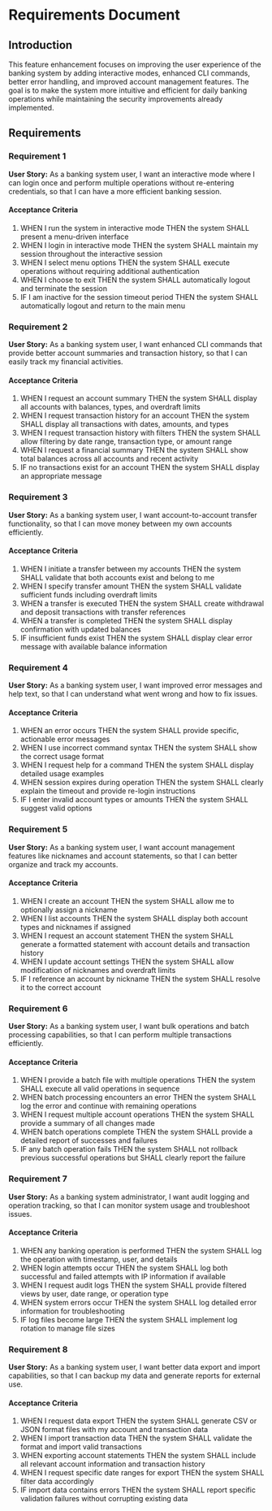 # Requirements Document

## Introduction

This feature enhancement focuses on improving the user experience of the banking system by adding interactive modes, enhanced CLI commands, better error handling, and improved account management features. The goal is to make the system more intuitive and efficient for daily banking operations while maintaining the security improvements already implemented.

## Requirements

### Requirement 1

**User Story:** As a banking system user, I want an interactive mode where I can login once and perform multiple operations without re-entering credentials, so that I can have a more efficient banking session.

#### Acceptance Criteria

1. WHEN I run the system in interactive mode THEN the system SHALL present a menu-driven interface
2. WHEN I login in interactive mode THEN the system SHALL maintain my session throughout the interactive session
3. WHEN I select menu options THEN the system SHALL execute operations without requiring additional authentication
4. WHEN I choose to exit THEN the system SHALL automatically logout and terminate the session
5. IF I am inactive for the session timeout period THEN the system SHALL automatically logout and return to the main menu

### Requirement 2

**User Story:** As a banking system user, I want enhanced CLI commands that provide better account summaries and transaction history, so that I can easily track my financial activities.

#### Acceptance Criteria

1. WHEN I request an account summary THEN the system SHALL display all accounts with balances, types, and overdraft limits
2. WHEN I request transaction history for an account THEN the system SHALL display all transactions with dates, amounts, and types
3. WHEN I request transaction history with filters THEN the system SHALL allow filtering by date range, transaction type, or amount range
4. WHEN I request a financial summary THEN the system SHALL show total balances across all accounts and recent activity
5. IF no transactions exist for an account THEN the system SHALL display an appropriate message

### Requirement 3

**User Story:** As a banking system user, I want account-to-account transfer functionality, so that I can move money between my own accounts efficiently.

#### Acceptance Criteria

1. WHEN I initiate a transfer between my accounts THEN the system SHALL validate that both accounts exist and belong to me
2. WHEN I specify transfer amount THEN the system SHALL validate sufficient funds including overdraft limits
3. WHEN a transfer is executed THEN the system SHALL create withdrawal and deposit transactions with transfer references
4. WHEN a transfer is completed THEN the system SHALL display confirmation with updated balances
5. IF insufficient funds exist THEN the system SHALL display clear error message with available balance information

### Requirement 4

**User Story:** As a banking system user, I want improved error messages and help text, so that I can understand what went wrong and how to fix issues.

#### Acceptance Criteria

1. WHEN an error occurs THEN the system SHALL provide specific, actionable error messages
2. WHEN I use incorrect command syntax THEN the system SHALL show the correct usage format
3. WHEN I request help for a command THEN the system SHALL display detailed usage examples
4. WHEN session expires during operation THEN the system SHALL clearly explain the timeout and provide re-login instructions
5. IF I enter invalid account types or amounts THEN the system SHALL suggest valid options

### Requirement 5

**User Story:** As a banking system user, I want account management features like nicknames and account statements, so that I can better organize and track my accounts.

#### Acceptance Criteria

1. WHEN I create an account THEN the system SHALL allow me to optionally assign a nickname
2. WHEN I list accounts THEN the system SHALL display both account types and nicknames if assigned
3. WHEN I request an account statement THEN the system SHALL generate a formatted statement with account details and transaction history
4. WHEN I update account settings THEN the system SHALL allow modification of nicknames and overdraft limits
5. IF I reference an account by nickname THEN the system SHALL resolve it to the correct account

### Requirement 6

**User Story:** As a banking system user, I want bulk operations and batch processing capabilities, so that I can perform multiple transactions efficiently.

#### Acceptance Criteria

1. WHEN I provide a batch file with multiple operations THEN the system SHALL execute all valid operations in sequence
2. WHEN batch processing encounters an error THEN the system SHALL log the error and continue with remaining operations
3. WHEN I request multiple account operations THEN the system SHALL provide a summary of all changes made
4. WHEN batch operations complete THEN the system SHALL provide a detailed report of successes and failures
5. IF any batch operation fails THEN the system SHALL not rollback previous successful operations but SHALL clearly report the failure

### Requirement 7

**User Story:** As a banking system administrator, I want audit logging and operation tracking, so that I can monitor system usage and troubleshoot issues.

#### Acceptance Criteria

1. WHEN any banking operation is performed THEN the system SHALL log the operation with timestamp, user, and details
2. WHEN login attempts occur THEN the system SHALL log both successful and failed attempts with IP information if available
3. WHEN I request audit logs THEN the system SHALL provide filtered views by user, date range, or operation type
4. WHEN system errors occur THEN the system SHALL log detailed error information for troubleshooting
5. IF log files become large THEN the system SHALL implement log rotation to manage file sizes

### Requirement 8

**User Story:** As a banking system user, I want better data export and import capabilities, so that I can backup my data and generate reports for external use.

#### Acceptance Criteria

1. WHEN I request data export THEN the system SHALL generate CSV or JSON format files with my account and transaction data
2. WHEN I import transaction data THEN the system SHALL validate the format and import valid transactions
3. WHEN exporting account statements THEN the system SHALL include all relevant account information and transaction history
4. WHEN I request specific date ranges for export THEN the system SHALL filter data accordingly
5. IF import data contains errors THEN the system SHALL report specific validation failures without corrupting existing data